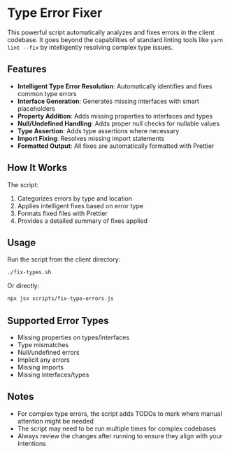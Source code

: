 # Type Error Fixer

This powerful script automatically analyzes and fixes errors in the client codebase. It goes beyond the capabilities of standard linting tools like `yarn lint --fix` by intelligently resolving complex type issues.

## Features

- **Intelligent Type Error Resolution**: Automatically identifies and fixes common type errors
- **Interface Generation**: Generates missing interfaces with smart placeholders
- **Property Addition**: Adds missing properties to interfaces and types
- **Null/Undefined Handling**: Adds proper null checks for nullable values
- **Type Assertion**: Adds type assertions where necessary
- **Import Fixing**: Resolves missing import statements
- **Formatted Output**: All fixes are automatically formatted with Prettier

## How It Works

The script:

1. Categorizes errors by type and location
2. Applies intelligent fixes based on error type
3. Formats fixed files with Prettier
4. Provides a detailed summary of fixes applied

## Usage

Run the script from the client directory:

```bash
./fix-types.sh
```

Or directly:

```bash
npx jsx scripts/fix-type-errors.js
```

## Supported Error Types

- Missing properties on types/interfaces
- Type mismatches
- Null/undefined errors
- Implicit any errors
- Missing imports
- Missing interfaces/types

## Notes

- For complex type errors, the script adds TODOs to mark where manual attention might be needed
- The script may need to be run multiple times for complex codebases
- Always review the changes after running to ensure they align with your intentions 